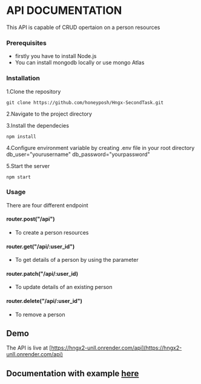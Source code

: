 # API DOCUMENTATION

This API is capable of CRUD opertaion on a person resources

### Prerequisites

- firstly you have to install Node.js
- You can install mongodb locally or use mongo Atlas

### Installation

1.Clone the repository

```
git clone https://github.com/honeyposh/Hngx-SecondTask.git

```

2.Navigate to the project directory

3.Install the dependecies

```
npm install
```

4.Configure environment variable by creating .env file in your root directory
db_user="yourusername"
db_password="yourpassword"

5.Start the server

```
npm start
```

### Usage

There are four different endpoint

#### router.post("/api")

- To create a person resources

#### router.get("/api/:user_id")

- To get details of a person by using the parameter

#### router.patch("/api/:user_id)

- To update details of an existing person

#### router.delete("/api/:user_id")

- To remove a person

## Demo

The API is live at [https://hngx2-unll.onrender.com/api](https://hngx2-unll.onrender.com/api)

## Documentation with example [here](https://documenter.getpostman.com/view/29716797/2s9YC4VZ3L)
